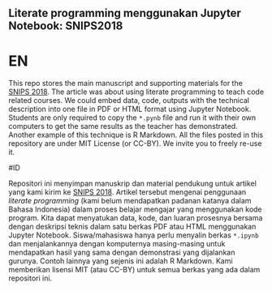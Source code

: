 Literate programming menggunakan Jupyter Notebook: SNIPS2018
---

# EN

This repo stores the main manuscript and supporting materials for the [SNIPS 2018](https://fmipa.itb.ac.id/event/seminar-nasional-inovasi-dan-pembelajaran-sains-snips-2018/). The article was about using literate programming to teach code related courses. We could embed data, code, outputs with the technical description into one file in PDF or HTML format using Jupyter Notebook. Students are only required to copy the `*.pynb` file and run it with their own computers to get the same results as the teacher has demonstrated. Another example of this technique is R Markdown. All the files posted in this repository are under MIT License (or CC-BY). We invite you to freely re-use it.

#ID

Repositori ini menyimpan manuskrip dan material pendukung untuk artikel yang kami kirim ke [SNIPS 2018](https://fmipa.itb.ac.id/event/seminar-nasional-inovasi-dan-pembelajaran-sains-snips-2018/). Artikel tersebut mengenai penggunaan _literate programming_ (kami belum mendapatkan padanan katanya dalam Bahasa Indonesia) dalam proses belajar mengajar yang menggunakan kode program. Kita dapat menyatukan data, kode, dan luaran prosesnya bersama dengan deskripsi teknis dalam satu berkas PDF atau HTML menggunakan Jupyter Notebook. Siswa/mahasiswa hanya perlu menyalin berkas `*.ipynb` dan menjalankannya dengan komputernya masing-masing untuk mendapatkan hasil yang sama dengan demonstrasi yang dijalankan gurunya. Contoh lainnya yang sejenis ini adalah R Markdown. Kami memberikan lisensi MIT (atau CC-BY) untuk semua berkas yang ada dalam repositori ini.
